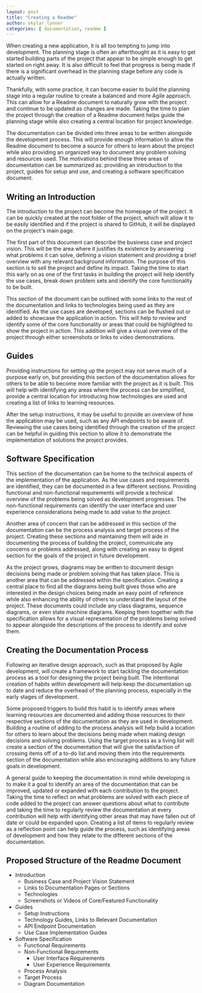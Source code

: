 ```yaml
---
layout: post
title: "Creating a Readme"
author: skylar_lynner
categories: [ documentation, readme ]
---
```


When creating a new application, it is all too tempting to jump into development.
The planning stage is often an afterthought as it is easy to get started building
parts of the project that appear to be simple enough to get started on right away.
It is also difficult to feel that progress is being made if there is a significant
overhead in the planning stage before any code is actually written.

Thankfully, with some practice, it can become easier to build the planning stage
into a regular routine to create a balanced and more Agile approach. This can
allow for a Readme document to naturally grow with the project and continue to
be updated as changes are made. Taking the time to plan the project through the
creation of a Readme document helps guide the planning stage while also creating a
central location for project knowledge.

The documentation can be divided into three areas to be written alongside the
development process. This will provide enough information to allow the Readme
document to become a source for others to learn about the project while also
providing an organized way to document any problem solving and resources used.
The motivations behind these three areas of documentation can be summarized as:
providing an introduction to the project, guides for setup and use, and creating
a software specification document.

## Writing an Introduction

The introduction to the project can become the homepage of the project. It can
be quickly created at the root folder of the project, which will allow it to be
easily identified and if the project is shared to GitHub, it will be displayed on
the project's main page.

The first part of this document can describe the business case and project
vision. This will be the area where it justifies its existence by answering
what problems it can solve, defining a vision statement and providing a brief
overview with any relevant background information. The purpose of this section is to
sell the project and define its impact. Taking the time to start this early
on as one of the first tasks in building the project will help identify the
use cases, break down problem sets and identify the core functionality to be
built.

This section of the document can be outlined with some links to the rest of
the documentation and links to technologies being used as they are identified.
As the use cases are developed, sections can be flushed out or added to showcase
the application in action. This will help to review and identify some of the
core functionality or areas that could be highlighted to show the project in
action. This addition will give a visual overview of the project through either
screenshots or links to video demonstrations.

## Guides

Providing instructions for setting up the project may not serve much of a
purpose early on, but providing this section of the documentation allows for
others to be able to become more familiar with the project as it is built.
This will help with identifying any areas where the process can be simplified,
provide a central location for introducing how technologies are used and
creating a list of links to learning resources.

After the setup instructions, it may be useful to provide an overview of how
the application may be used, such as any API endpoints to be aware of.
Reviewing the use cases being identified through the creation of the project
can be helpful in guiding this section to allow it to demonstrate the
implementation of solutions the project provides.

## Software Specification

This section of the documentation can be home to the technical aspects of the
implementation of the application. As the use cases and requirements are
identified, they can be documented in a few different sections. Providing
functional and non-functional requirements will provide a technical overview
of the problems being solved as development progresses. The non-functional
requirements can identify the user interface and user experience considerations
being made to add value to the project.

Another area of concern that can be addressed in this section of the documentation
can be the process analysis and target process of the project. Creating these
sections and maintaining them will aide in documenting the process of building
the project, communicate any concerns or problems addressed, along with creating
an easy to digest section for the goals of the project in future development.

As the project grows, diagrams may be written to document design decisions being
made or problem solving that has taken place. This is another area that can be
addressed within the specification. Creating a central place to find all the
diagrams being built gives those who are interested in the design choices being
made an easy point of reference while also enhancing the ability of others to
understand the layout of the project. These documents could include any class
diagrams, sequence diagrams, or even state machine diagrams. Keeping them together
with the specification allows for a visual representation of the problems being
solved to appear alongside the descriptions of the process to identify and
solve them.

## Creating the Documentation Process

Following an iterative design approach, such as that proposed by Agile development,
will create a framework to start tackling the documentation process as a tool for
designing the project being built. The intentional creation of habits within
development will help keep the documentation up to date and reduce the overhead of
the planning process, especially in the early stages of development.

Some proposed triggers to build this habit is to identify areas where learning
resources are documented and adding those resources to their respective sections
of the documentation as they are used in development. Building a routine of
adding to the process analysis will help build a location for others to learn
about the decisions being made when making design decisions and solving problems.
Using the target process as a living list will create a section of the documentation
that will give the satisfaction of crossing items off of a to-do list and moving
them into the requirements section of the documentation while also encouraging
additions to any future goals in development.

A general guide to keeping the documentation in mind while developing is to make
it a goal to identify an area of the documentation that can be improved, updated
or expanded with each contribution to the project. Taking the time to reflect on
what problems are solved with each piece of code added to the project can answer
questions about what to contribute and taking the time to regularly review the
documentation at every contribution will help with identifying other areas that
may have fallen out of date or could be expanded upon. Creating a list of items
to regularly review as a reflection point can help guide the process, such as
identifying areas of development and how they relate to the different sections of
the documentation.

## Proposed Structure of the Readme Document

- Introduction
  - Business Case and Project Vision Statement
  - Links to Documentation Pages or Sections
  - Technologies
  - Screenshots or Videos of Core/Featured Functionality
- Guides
  - Setup Instructions
  - Technology Guides, Links to Relevant Documentation
  - API Endpoint Documentation
  - Use Case Implementation Guides
- Software Specification
  - Functional Requirements
  - Non-Functional Requirements
    - User Interface Requirements
    - User Experience Requirements
  - Process Analysis
  - Target Process
  - Diagram Documentation
